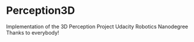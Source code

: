 # Perception3D
Implementation of the 3D Perception Project Udacity Robotics Nanodegree
Thanks to everybody!
